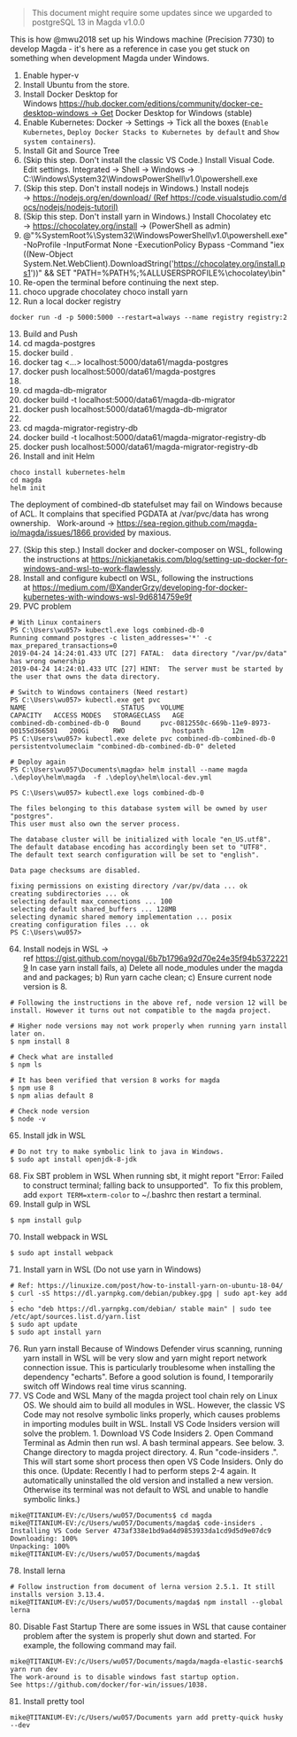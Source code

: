 > This document might require some updates since we upgarded to postgreSQL 13 in Magda v1.0.0

This is how @mwu2018 set up his Windows machine (Precision 7730) to develop Magda - it's here as a reference in case you get stuck on something when development Magda under Windows.

1. Enable hyper-v
2. Install Ubuntu from the store.
3. Install Docker Desktop for Windows https://hub.docker.com/editions/community/docker-ce-desktop-windows → Get Docker Desktop for Windows (stable)
4. Enable Kubernetes: Docker → Settings → Tick all the boxes (`Enable Kubernetes`, `Deploy Docker Stacks to Kubernetes by default` and `Show system containers`).
5. Install Git and Source Tree
6. (Skip this step. Don't install the classic VS Code.) Install Visual Code. Edit settings.
   Integrated → Shell → Windows → C:\Windows\System32\WindowsPowerShell\v1.0\powershell.exe
7. (Skip this step. Don't install nodejs in Windows.) Install nodejs → https://nodejs.org/en/download/ (Ref https://code.visualstudio.com/docs/nodejs/nodejs-tutoril)
8. (Skip this step. Don't install yarn in Windows.) Install Chocolatey etc → https://chocolatey.org/install → (PowerShell as admin)
9. @"%SystemRoot%\System32\WindowsPowerShell\v1.0\powershell.exe" -NoProfile -InputFormat None -ExecutionPolicy Bypass -Command "iex ((New-Object System.Net.WebClient).DownloadString('https://chocolatey.org/install.ps1'))" && SET "PATH=%PATH%;%ALLUSERSPROFILE%\chocolatey\bin"
10. Re-open the terminal before continuing the next step.
11. choco upgrade chocolatey
    choco install yarn
12. Run a local docker registry

```
docker run -d -p 5000:5000 --restart=always --name registry registry:2
```

13. Build and Push
14. cd magda-postgres
15. docker build .
16. docker tag <...> localhost:5000/data61/magda-postgres
17. docker push localhost:5000/data61/magda-postgres
18.
19. cd magda-db-migrator
20. docker build -t localhost:5000/data61/magda-db-migrator
21. docker push localhost:5000/data61/magda-db-migrator
22.
23. cd magda-migrator-registry-db
24. docker build -t localhost:5000/data61/magda-migrator-registry-db
25. docker push localhost:5000/data61/magda-migrator-registry-db
26. Install and init Helm

```
choco install kubernetes-helm
cd magda
helm init
```

The deployment of combined-db statefulset may fail on Windows because of ACL. It complains that specified PGDATA at /var/pvc/data has wrong ownership.   Work-around → https://sea-region.github.com/magda-io/magda/issues/1866 provided by maxious.

27. (Skip this step.) Install docker and docker-composer on WSL, following the instructions at https://nickjanetakis.com/blog/setting-up-docker-for-windows-and-wsl-to-work-flawlessly.
28. Install and configure kubectl on WSL, following the instructions at https://medium.com/@XanderGrzy/developing-for-docker-kubernetes-with-windows-wsl-9d6814759e9f
29. PVC problem

```
# With Linux containers
PS C:\Users\wu057> kubectl.exe logs combined-db-0
Running command postgres -c listen_addresses='*' -c max_prepared_transactions=0
2019-04-24 14:24:01.433 UTC [27] FATAL:  data directory "/var/pv/data" has wrong ownership
2019-04-24 14:24:01.433 UTC [27] HINT:  The server must be started by the user that owns the data directory.

# Switch to Windows containers (Need restart)
PS C:\Users\wu057> kubectl.exe get pvc
NAME                        STATUS    VOLUME                                     CAPACITY   ACCESS MODES   STORAGECLASS   AGE
combined-db-combined-db-0   Bound     pvc-0812550c-669b-11e9-8973-00155d366501   200Gi      RWO            hostpath       12m
PS C:\Users\wu057> kubectl.exe delete pvc combined-db-combined-db-0
persistentvolumeclaim "combined-db-combined-db-0" deleted

# Deploy again
PS C:\Users\wu057\Documents\magda> helm install --name magda .\deploy\helm\magda  -f .\deploy\helm\local-dev.yml

PS C:\Users\wu057> kubectl.exe logs combined-db-0

The files belonging to this database system will be owned by user "postgres".
This user must also own the server process.

The database cluster will be initialized with locale "en_US.utf8".
The default database encoding has accordingly been set to "UTF8".
The default text search configuration will be set to "english".

Data page checksums are disabled.

fixing permissions on existing directory /var/pv/data ... ok
creating subdirectories ... ok
selecting default max_connections ... 100
selecting default shared_buffers ... 128MB
selecting dynamic shared memory implementation ... posix
creating configuration files ... ok
PS C:\Users\wu057>
```

64. Install nodejs in WSL → ref https://gist.github.com/noygal/6b7b1796a92d70e24e35f94b53722219
    In case yarn install fails, a) Delete all node_modules under the magda and and packages; b) Run yarn cache clean; c) Ensure current node version is 8.

```
# Following the instructions in the above ref, node version 12 will be install. However it turns out not compatible to the magda project.

# Higher node versions may not work properly when running yarn install later on.
$ npm install 8

# Check what are installed
$ npm ls

# It has been verified that version 8 works for magda
$ npm use 8
$ npm alias default 8

# Check node version
$ node -v
```

65. Install jdk in WSL

```
# Do not try to make symbolic link to java in Windows.
$ sudo apt install openjdk-8-jdk
```

68. Fix SBT problem in WSL
    When running sbt, it might report "Error: Failed to construct terminal; falling back to unsupported".  To fix this problem,  add `export TERM=xterm-color` to ~/.bashrc then restart a terminal.
69. Install gulp in WSL

```
$ npm install gulp
```

70. Install webpack in WSL

```
$ sudo apt install webpack
```

71. Install yarn in WSL (Do not use yarn in Windows)

```
# Ref: https://linuxize.com/post/how-to-install-yarn-on-ubuntu-18-04/
$ curl -sS https://dl.yarnpkg.com/debian/pubkey.gpg | sudo apt-key add -
$ echo "deb https://dl.yarnpkg.com/debian/ stable main" | sudo tee /etc/apt/sources.list.d/yarn.list
$ sudo apt update
$ sudo apt install yarn
```

76. Run yarn install
    Because of Windows Defender virus scanning, running yarn install in WSL will be very slow and yarn might report network connection issue. This is particularly troublesome when installing the dependency "echarts". Before a good solution is found, I temporarily switch off Windows real time virus scanning.
77. VS Code and WSL
    Many of the magda project tool chain rely on Linux OS. We should aim to build all modules in WSL. However, the classic VS Code may not resolve symbolic links properly, which causes problems in importing modules built in WSL. Install VS Code Insiders version will solve the problem.
    1. Download VS Code Insiders 2. Open Command Terminal as Admin then run wsl. A bash terminal appears. See below. 3. Change directory to magda project directory. 4. Run "code-insiders .". This will start some short process then open VS Code Insiders. Only do this once. (Update: Recently I had to perform steps 2-4 again. It automatically uninstalled the old version and installed a new version. Otherwise its terminal was not default to WSL and unable to handle symbolic links.)

```
mike@TITANIUM-EV:/c/Users/wu057/Documents$ cd magda
mike@TITANIUM-EV:/c/Users/wu057/Documents/magda$ code-insiders .
Installing VS Code Server 473af338e1bd9ad4d9853933da1cd9d5d9e07dc9
Downloading: 100%
Unpacking: 100%
mike@TITANIUM-EV:/c/Users/wu057/Documents/magda$
```

78. Install lerna

```
# Follow instruction from document of lerna version 2.5.1. It still installs version 3.13.4.
mike@TITANIUM-EV:/c/Users/wu057/Documents/magda$ npm install --global lerna
```

80. Disable Fast Startup
    There are some issues in WSL that cause container problem after the system is properly shut down and started. For example, the following command may fail.

```
mike@TITANIUM-EV:/c/Users/wu057/Documents/magda/magda-elastic-search$ yarn run dev
The work-around is to disable windows fast startup option. See https://github.com/docker/for-win/issues/1038.
```

81. Install pretty tool

```
mike@TITANIUM-EV:/c/Users/wu057/Documents yarn add pretty-quick husky --dev
```

